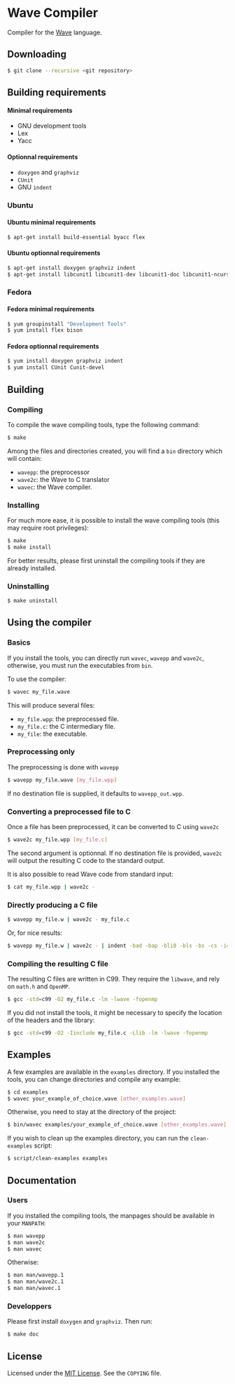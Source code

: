 Wave Compiler
=============

Compiler for the [Wave][WAVE] language.

Downloading
-----------
```bash
$ git clone --recursive <git repository>
```

Building requirements
---------------------
#### Minimal requirements
- GNU development tools
- Lex
- Yacc

#### Optionnal requirements
- ```doxygen``` and ```graphviz```
- ```CUnit```
- GNU ```indent```

### Ubuntu
#### Ubuntu minimal requirements
```bash
$ apt-get install build-essential byacc flex
```

#### Ubuntu optionnal requirements
```bash
$ apt-get install doxygen graphviz indent
$ apt-get install libcunit1 libcunit1-dev libcunit1-doc libcunit1-ncurses libcunit1-ncurses-dev
```

### Fedora
#### Fedora minimal requirements
```bash
$ yum groupinstall "Development Tools"
$ yum install flex bison
```

#### Fedora optionnal requirements
```bash
$ yum install doxygen graphviz indent
$ yum install CUnit Cunit-devel
```

Building
--------
### Compiling
To compile the wave compiling tools, type the following command:
```bash
$ make
```

Among the files and directories created, you will find a ```bin``` directory which will contain:

- ```wavepp```: the preprocessor
- ```wave2c```: the Wave to C translator
- ```wavec```: the Wave compiler.

### Installing
For much more ease, it is possible to install the wave compiling tools (this may require root privileges):
```bash
$ make
$ make install
```
For better results, please first uninstall the compiling tools if they are already installed.

### Uninstalling
```bash
$ make uninstall
```

Using the compiler
------------------
### Basics
If you install the tools, you can directly run ```wavec```, ```wavepp``` and
```wave2c```, otherwise, you must run the executables from ```bin```.

To use the compiler:
```bash
$ wavec my_file.wave
```

This will produce several files:

- ```my_file.wpp```: the preprocessed file.
- ```my_file.c```: the C intermediary file.
- ```my_file```: the executable.

### Preprocessing only
The preprocessing is done with ```wavepp```
```bash
$ wavepp my_file.wave [my_file.wpp]
```
If no destination file is supplied, it defaults to ```wavepp_out.wpp```.

### Converting a preprocessed file to C
Once a file has been preprocessed, it can be converted to C using ```wave2c```
```bash
$ wave2c my_file.wpp [my_file.c]
```
The second argument is optionnal. If no destination file is provided, ```wave2c```
will output the resulting C code to the standard output.

It is also possible to read Wave code from standard input:
```bash
$ cat my_file.wpp | wave2c -
```

### Directly producing a C file
```bash
$ wavepp my_file.w | wave2c - my_file.c
```

Or, for nice results:
```bash
$ wavepp my_file.w | wave2c - | indent -bad -bap -bli0 -bls -bs -cs -i4 -l80 -lp -pcs -pmt -saf -sai -saw -sc -ss -o my_file.c
```

### Compiling the resulting C file
The resulting C files are written in C99. They require the ```libwave```, and rely on ```math.h``` and ```OpenMP```.
```bash
$ gcc -std=c99 -O2 my_file.c -lm -lwave -fopenmp
```
If you did not install the tools, it might be necessary to specify the location
of the headers and the library:
```bash
$ gcc -std=c99 -O2 -Iinclude my_file.c -Llib -lm -lwave -fopenmp
```

Examples
--------
A few examples are available in the ```examples``` directory.
If you installed the tools, you can change directories and compile any example:
```bash
$ cd examples
$ wavec your_example_of_choice.wave [other_examples.wave]
```

Otherwise, you need to stay at the directory of the project:
```bash
$ bin/wavec examples/your_example_of_choice.wave [other_examples.wave]
```

If you wish to clean up the examples directory, you can run the ```clean-examples``` script:
```bash
$ script/clean-examples examples
```

Documentation
-------------
### Users
If you installed the compiling tools, the manpages should be available in your ```MANPATH```:
```bash
$ man wavepp
$ man wave2c
$ man wavec
```
Otherwise:
```bash
$ man man/wavepp.1
$ man man/wave2c.1
$ man man/wavec.1
```

### Developpers
Please first install ```doxygen``` and ```graphviz```. Then run:
```bash
$ make doc
```

License
-------
Licensed under the [MIT License][MIT License]. See the ```COPYING``` file.

[WAVE]: http://wave.gforge.inria.fr/
[MIT License]: http://opensource.org/licenses/MIT
